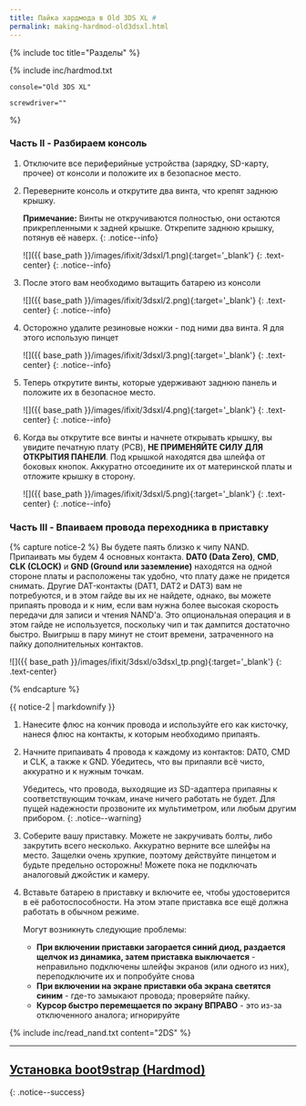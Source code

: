 ```yaml
---
title: Пайка хардмода в Old 3DS XL #
permalink: making-hardmod-old3dsxl.html
---
```

{% include toc title="Разделы" %}

{% include inc/hardmod.txt 

	console="Old 3DS XL" 

	screwdriver="" 
%}

### Часть II - Разбираем консоль

1. Отключите все периферийные устройства (зарядку, SD-карту, прочее) от консоли и положите их в безопасное место.
1. Переверните консоль и открутите два винта, что крепят заднюю крышку. 

	**Примечание:** Винты не откручиваются полностью, они остаются прикрепленными к задней крышке. Открепите заднюю крышку, потянув её наверх.
	{: .notice--info}

    ![]({{ base_path }}/images/ifixit/3dsxl/1.png){:target='_blank'}
	{: .text-center}
    {: .notice--info}
	
1. После этого вам необходимо вытащить батарею из консоли

    ![]({{ base_path }}/images/ifixit/3dsxl/2.png){:target='_blank'}
	{: .text-center}
    {: .notice--info}

1. Осторожно удалите резиновые ножки - под ними два винта. Я для этого использую пинцет

    ![]({{ base_path }}/images/ifixit/3dsxl/3.png){:target='_blank'}
	{: .text-center}
    {: .notice--info}
	
1. Теперь открутите винты, которые удерживают заднюю панель и положите их в безопасное место.

    ![]({{ base_path }}/images/ifixit/3dsxl/4.png){:target='_blank'}
	{: .text-center}
    {: .notice--info}

1. Когда вы открутите все винты и начнете открывать крышку, вы увидите печатную плату (PCB), **НЕ ПРИМЕНЯЙТЕ СИЛУ ДЛЯ ОТКРЫТИЯ ПАНЕЛИ**. Под крышкой находятся два шлейфа от боковых кнопок. Аккуратно отсоедините их от материнской платы и отложите крышку в сторону.

    ![]({{ base_path }}/images/ifixit/3dsxl/5.png){:target='_blank'}
	{: .text-center}
    {: .notice--info}
	
### Часть III - Впаиваем провода переходника в приставку 
	
{% capture notice-2 %}
Вы будете паять близко к чипу NAND. Припаивать мы будем 4 основных контакта. **DAT0 (Data Zero)**, **CMD**, **CLK (CLOCK)** и **GND (Ground или заземление)** находятся на одной стороне платы и расположены так удобно, что плату даже не придется снимать. Другие DAT-контакты (DAT1, DAT2 и DAT3) вам не потребуются, и в этом гайде вы их не найдете, однако, вы можете припаять провода и к ним, если вам нужна более высокая скорость передачи для записи и чтения NAND'а. Это опциональная операция и в этом гайде не используется, поскольку чип и так дампится достаточно быстро. Выигрыш в пару минут не стоит времени, затраченного на пайку дополнительных контактов.

![]({{ base_path }}/images/ifixit/3dsxl/o3dsxl_tp.png){:target='_blank'}
{: .text-center}

{% endcapture %}

<div class="notice--info">{{ notice-2 | markdownify }}</div>

1. Нанесите флюс на кончик провода и используйте его как кисточку, нанеся флюс на контакты, к которым необходимо припаять.
1. Начните припаивать 4 провода к каждому из контактов: DAT0, CMD и CLK, а также к GND. Убедитесь, что вы припаяли всё чисто, аккуратно и к нужным точкам.

	Убедитесь, что провода, выходящие из SD-адаптера припаяны к соответствующим точкам, иначе ничего работать не будет. Для пущей надежности прозвоните их мультиметром, или любым другим прибором.
	{: .notice--warning}

1. Соберите вашу приставку. Можете не закручивать болты, либо закрутить всего несколько. Аккуратно верните все шлейфы на место. Защелки очень хрупкие, поэтому действуйте пинцетом и будьте предельно осторожны! Можете пока не подключать аналоговый джойстик и камеру. 
1. Вставьте батарею в приставку и включите ее, чтобы удостоверится в её работоспособности. На этом этапе приставка все ещё должна работать в обычном режиме.

	Могут возникнуть следующие проблемы: 
	+ **При включении приставки загорается синий диод, раздается щелчок из динамика, затем приставка выключается** - неправильно подключены шлейфы экранов (или одного из них), переподключите их и попробуйте снова
	+ **При включении на экране приставки оба экрана светятся синим** - где-то замыкают провода; проверяйте пайку. 
	+ **Курсор быстро перемещается по экрану ВПРАВО** - это из-за отключенного аналога; игнорируйте

{% include inc/read_nand.txt content="2DS" %}

___

## [Установка boot9strap (Hardmod)](installing-boot9strap-hardmod)
{: .notice--success}